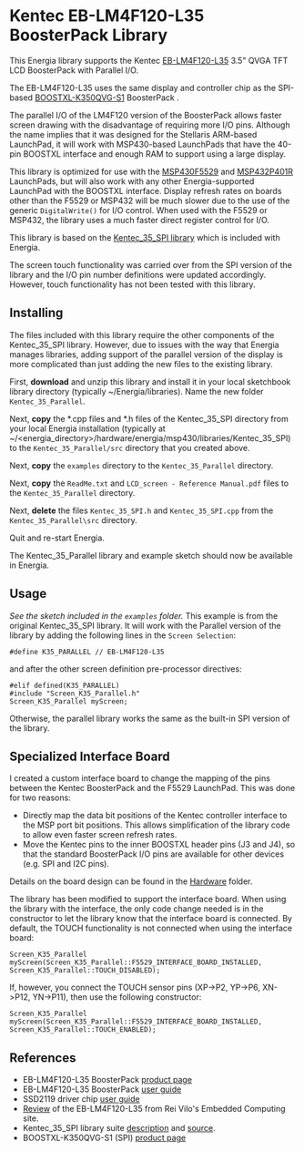 Kentec EB-LM4F120-L35 BoosterPack Library
=============================================================================

This Energia library supports the Kentec [EB-LM4F120-L35][4] 3.5" QVGA TFT LCD BoosterPack with Parallel I/O.

The EB-LM4F120-L35 uses the same display and controller chip as the SPI-based
[BOOSTXL-K350QVG-S1][5] BoosterPack <reference>.

The parallel I/O of the LM4F120 version of the BoosterPack allows faster screen drawing with the disadvantage of requiring more I/O pins. Although the name implies that it was designed for the Stellaris ARM-based LaunchPad, it will work with MSP430-based LaunchPads that have the 40-pin BOOSTXL interface and enough RAM to support using a large display.

This library is optimized for use with the [MSP430F5529][9] and [MSP432P401R][10] LaunchPads, but will also work with any other Energia-supported LaunchPad with the BOOSTXL interface. Display refresh rates on boards other than the F5529 or MSP432 will be much slower due to the use of the generic `DigitalWrite()` for I/O control. When used with the F5529 or MSP432, the library uses a much faster direct register control for I/O.

This library is based on the [Kentec_35_SPI library][8] which is included with Energia.

The screen touch functionality was carried over from the SPI version of the library and the I/O pin number definitions were updated accordingly. However, touch functionality has not been tested with this library.

Installing
----------

The files included with this library require the other components of the Kentec_35_SPI library. However, due to issues with the way that Energia manages libraries, adding support of the parallel version of the display is more complicated than just adding the new files to the existing library.

First, __download__ and unzip this library and install it in your local sketchbook library directory (typically ~/Energia/libraries). Name the new folder `Kentec_35_Parallel`.

Next, __copy__ the \*.cpp files and \*.h files of the Kentec_35_SPI directory from your local Energia installation (typically at ~/<energia_directory>/hardware/energia/msp430/libraries/Kentec_35_SPI) to the `Kentec_35_Parallel/src` directory that you created above.

Next, __copy__ the `examples` directory to the `Kentec_35_Parallel` directory.

Next, __copy__ the `ReadMe.txt` and `LCD_screen - Reference Manual.pdf` files to the `Kentec_35_Parallel` directory.

Next, __delete__ the files `Kentec_35_SPI.h` and `Kentec_35_SPI.cpp` from the `Kentec_35_Parallel\src` directory.

Quit and re-start Energia.

The Kentec_35_Parallel library and example sketch should now be available in Energia.

Usage
-----
_See the sketch included in the `examples` folder._ This example is from the original Kentec_35_SPI library. It will work with the Parallel version of the library by adding the following lines in the `Screen Selection`:

    #define K35_PARALLEL // EB-LM4F120-L35

and after the other screen definition pre-processor directives:

    #elif defined(K35_PARALLEL)
    #include "Screen_K35_Parallel.h"
    Screen_K35_Parallel myScreen;

Otherwise, the parallel library works the same as the built-in SPI version of the library.

Specialized Interface Board
---------------------------
I created a custom interface board to change the mapping of the pins between the Kentec BoosterPack and the F5529 LaunchPad. This was done for two reasons:
- Directly map the data bit positions of the Kentec controller interface to the MSP port bit positions. This allows simplification of the library code to allow even faster screen refresh rates.
- Move the Kentec pins to the inner BOOSTXL header pins (J3 and J4), so that the standard BoosterPack I/O pins are available for other devices (e.g. SPI and I2C pins).

Details on the board design can be found in the [Hardware][11] folder.

The library has been modified to support the interface board. When using the library with the interface, the only code change needed is in the constructor to let the library know that the interface board is connected. By default, the TOUCH functionality is not connected when using the interface board:

    Screen_K35_Parallel myScreen(Screen_K35_Parallel::F5529_INTERFACE_BOARD_INSTALLED, Screen_K35_Parallel::TOUCH_DISABLED);

If, however, you connect the TOUCH sensor pins (XP->P2, YP->P6, XN->P12, YN->P11), then use the following constructor:

    Screen_K35_Parallel myScreen(Screen_K35_Parallel::F5529_INTERFACE_BOARD_INSTALLED, Screen_K35_Parallel::TOUCH_ENABLED);


References
----------
+ EB-LM4F120-L35 BoosterPack [product page][4]
+ EB-LM4F120-L35 BoosterPack [user guide][1]
+ SSD2119 driver chip [user guide][2]
+ [Review][3] of the EB-LM4F120-L35 from Rei Vilo's Embedded Computing site.
+ Kentec_35_SPI library suite [description][8] and [source][6].
+ BOOSTXL-K350QVG-S1 (SPI) [product page][7]

[1]: http://www.kentecdisplay.com/uploads/soft/Products_spec/EB-LM4F120-L35_UserGuide_04.pdf
[2]: http://www.kentecdisplay.com/uploads/soft/Datasheet/SSD2119_1.4.pdf
[3]: https://embeddedcomputing.weebly.com/kentec-35-lcd-with-touch-boosterpack-for-stellaris.html
[4]: http://www.kentecdisplay.com/plus/view.php?aid=71
[5]: http://www.ti.com/tool/BOOSTXL-K350QVG-S1
[6]: https://github.com/energia/msp430-lg-core/tree/master/libraries/Kentec_35_SPI
[7]: http://www.ti.com/tool/BOOSTXL-K350QVG-S1
[8]: https://embeddedcomputing.weebly.com/lcd_screen-library-suite.html
[9]: http://www.ti.com/tool/MSP-EXP430F5529LP
[10]: http://www.ti.com/tool/MSP-EXP432P401R
[11]: ./Hardware
